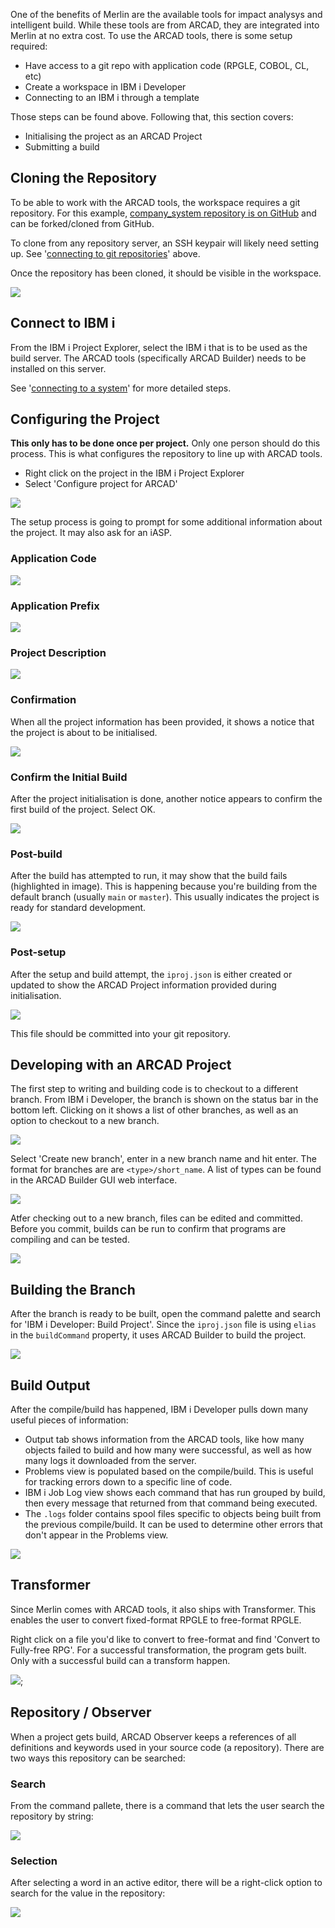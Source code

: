 One of the benefits of Merlin are the available tools for impact analysys and intelligent build. While these tools are from ARCAD, they are integrated into Merlin at no extra cost. To use the ARCAD tools, there is some setup required:

* Have access to a git repo with application code (RPGLE, COBOL, CL, etc)
* Create a workspace in IBM i Developer
* Connecting to an IBM i through a template

Those steps can be found above. Following that, this section covers:

* Initialising the project as an ARCAD Project
* Submitting a build

## Cloning the Repository

To be able to work with the ARCAD tools, the workspace requires a git repository. For this example, [company_system repository is on GitHub](https://github.com/IBM/ibmi-company_system) and can be forked/cloned from GitHub.

To clone from any repository server, an SSH keypair will likely need setting up. See '[connecting to git repositories](#connecting-to-git-repositories)' above.

Once the repository has been cloned, it should be visible in the workspace.

![](../../images/ide/arcad-1.png)

## Connect to IBM i

From the IBM i Project Explorer, select the IBM i that is to be used as the build server. The ARCAD tools (specifically ARCAD Builder) needs to be installed on this server. 

See '[connecting to a system](#connecting-to-a-remote-system)' for more detailed steps.

## Configuring the Project

**This only has to be done once per project.** Only one person should do this process. This is what configures the repository to line up with ARCAD tools.

* Right click on the project in the IBM i Project Explorer
* Select 'Configure project for ARCAD'

![](../../images/ide/arcad-2.png)

The setup process is going to prompt for some additional information about the project. It may also ask for an iASP.

### Application Code

![](../../images/ide/arcad-3.png)

### Application Prefix

![](../../images/ide/arcad-4.png)

### Project Description

![](../../images/ide/arcad-5.png)

### Confirmation

When all the project information has been provided, it shows a notice that the project is about to be initialised.

![](../../images/ide/arcad-6.png)

### Confirm the Initial Build

After the project initialisation is done, another notice appears to confirm the first build of the project. Select OK.

![](../../images/ide/arcad-7.png)

### Post-build

After the build has attempted to run, it may show that the build fails (highlighted in image). This is happening because you're building from the default branch (usually `main` or `master`). This usually indicates the project is ready for standard development.

![](../../images/ide/arcad-8.png)

### Post-setup

After the setup and build attempt, the `iproj.json` is either created or updated to show the ARCAD Project information provided during initialisation.

![](../../images/ide/arcad-9.png)

This file should be committed into your git repository.

## Developing with an ARCAD Project

The first step to writing and building code is to checkout to a different branch. From IBM i Developer, the branch is shown on the status bar in the bottom left. Clicking on it shows a list of other branches, as well as an option to checkout to a new branch.

![](../../images/ide/arcad-10.png)

Select 'Create new branch', enter in a new branch name and hit enter. The format for branches are are `<type>/short_name`. A list of types can be found in the ARCAD Builder GUI web interface.

![](../../images/ide/arcad-11.png)

Atfer checking out to a new branch, files can be edited and committed. Before you commit, builds can be run to confirm that programs are compiling and can be tested.

![](../../images/ide/arcad-12.png)

## Building the Branch

After the branch is ready to be built, open the command palette and search for 'IBM i Developer: Build Project'. Since the `iproj.json` file is using `elias` in the `buildCommand` property, it uses ARCAD Builder to build the project.

![](../../images/ide/arcad-13.png)

## Build Output

After the compile/build has happened, IBM i Developer pulls down many useful pieces of information:

* Output tab shows information from the ARCAD tools, like how many objects failed to build and how many were successful, as well as how many logs it downloaded from the server.
* Problems view is populated based on the compile/build. This is useful for tracking errors down to a specific line of code.
* IBM i Job Log view shows each command that has run grouped by build, then every message that returned from that command being executed.
* The `.logs` folder contains spool files specific to objects being built from the previous compile/build. It can be used to determine other errors that don't appear in the Problems view.

![](../../images/ide/arcad-14.png)

## Transformer

Since Merlin comes with ARCAD tools, it also ships with Transformer. This enables the user to convert fixed-format RPGLE to free-format RPGLE.

Right click on a file you'd like to convert to free-format and find 'Convert to Fully-free RPG'. For a successful transformation, the program gets built. Only with a successful build can a transform happen.

![](../../images/ide/arcad-15.png);

## Repository / Observer

When a project gets build, ARCAD Observer keeps a references of all definitions and keywords used in your source code (a repository). There are two ways this repository can be searched:

### Search

From the command pallete, there is a command that lets the user search the repository by string:

![](../../images/ide/arcad-16.png)

### Selection

After selecting a word in an active editor, there will be a right-click option to search for the value in the repository:

![](../../images/ide/arcad-17.png)